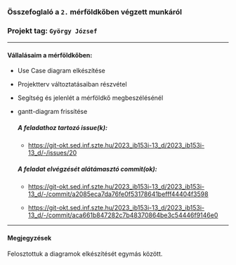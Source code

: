 ### Összefoglaló a `2.` mérföldkőben végzett munkáról

### Projekt tag: `György József`

___

#### Vállalásaim a mérföldkőben: 
 - Use Case diagram elkészítése
 - Projektterv változtatásaiban részvétel
 - Segítség és jelenlét a mérföldkő megbeszélésénél
 - gantt-diagram frissítése

    ##### A feladathoz tartozó issue(k):

     - https://git-okt.sed.inf.szte.hu/2023_ib153i-13_d/2023_ib153i-13_d/-/issues/20

    ##### A feladat elvégzését alátámasztó commit(ok):

     - https://git-okt.sed.inf.szte.hu/2023_ib153i-13_d/2023_ib153i-13_d/-/commit/a2085eca7da76fe0f53178641befff44404f3598

	 - https://git-okt.sed.inf.szte.hu/2023_ib153i-13_d/2023_ib153i-13_d/-/commit/aca661b847282c7b48370864be3c54446f9146e0
___


#### Megjegyzések

Felosztottuk a diagramok elkészítését egymás között.

